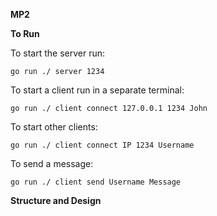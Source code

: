 **MP2**

**To Run**

To start the server run:

`go run ./ server 1234`

To start a client run in a separate terminal:

`go run ./ client connect 127.0.0.1 1234 John`

To start other clients:

`go run ./ client connect IP 1234 Username`

To send a message:

`go run ./ client send Username Message`

**Structure and Design**

